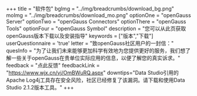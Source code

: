 +++
title = "软件包"
bgImg = "../img/breadcrumbs/download_bg.png"
moImg = "../img/breadcrumbs/download_mo.png"
optionOne = "openGauss Server"
optionTwo = "openGauss Connectors"
optionThere = "openGauss Tools"
optionFour = "openGauss Symbol"
description = "您可以从此页获取openGauss版本下载以及安装指导"
keywords = ["版本","下载"]
userQuestionnaire = 'true'
letter = "致openGauss社区用户的一封信："
quesInfo = "为了让我们未来能够更加科学有效地为您提供更好的服务，我们想了解一些关于openGauss在贵单位实际应用的信息，以便了解您的真实诉求。"
feedback = "点此反馈"
feedbackLink = "https://www.wjx.cn/vj/OmBWuRQ.aspx"
downtips="Data Studio引用的Apache Log4j工具存在安全风险，社区已经修复了该漏洞。请下载和使用Data Studio 2.1.2版本工具。"
+++
